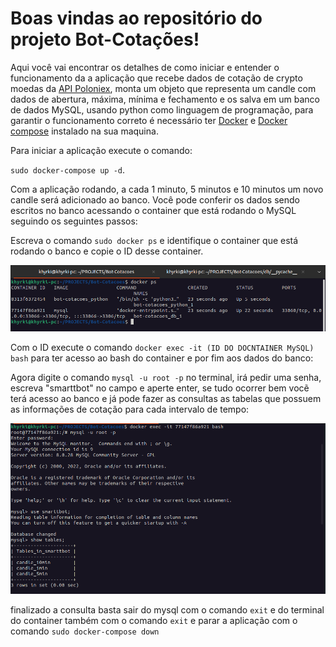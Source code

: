 # Boas vindas ao repositório do projeto Bot-Cotações!


Aqui você vai encontrar os detalhes de como iniciar e entender o funcionamento da a aplicação que recebe dados de cotação de crypto moedas da [API Poloniex](https://docs.poloniex.com/#introduction), monta um objeto que representa um candle com dados de abertura, máxima, mínima e fechamento e os salva em um banco de dados MySQL, usando python como linguagem de programação, para garantir o funcionamento correto é necessário ter [Docker](https://www.docker.com/get-started) e [Docker compose](https://docs.docker.com/compose/install/) instalado na sua maquina.

Para iniciar a aplicação execute o comando:

`sudo docker-compose up -d`.

Com a aplicação rodando, a cada 1 minuto, 5 minutos e 10 minutos um novo candle será adicionado ao banco.
Você pode conferir os dados sendo escritos no banco acessando o container que está rodando o MySQL seguindo os seguintes passos:

Escreva o comando `sudo docker ps` e identifique o container que está rodando o banco e copie o ID desse container.

![image](imagens/exemplo1.png)

Com o ID execute o comando `docker exec -it (ID DO DOCNTAINER MySQL) bash` para ter acesso ao bash do container e por fim aos dados do banco:

Agora digite o comando `mysql -u root -p` no terminal, irá pedir uma senha, escreva "smarttbot" no campo e aperte enter, se tudo ocorrer bem vocẽ terá acesso ao banco e já pode fazer as consultas as tabelas que possuem as informações de cotação para cada intervalo de tempo:

![image](imagens/exemplo2.png)

finalizado a consulta basta sair do mysql com o comando `exit` e do terminal do container também com o comando `exit` e parar a aplicação com o comando `sudo docker-compose down`
